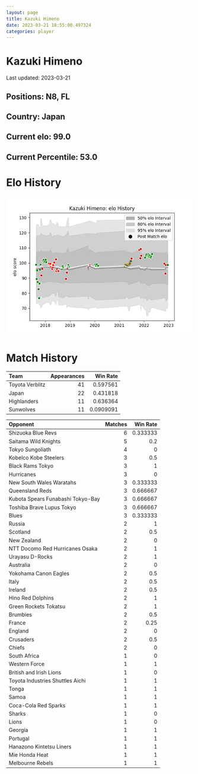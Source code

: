 ```yaml
---  
layout: page  
title: Kazuki Himeno  
date: 2023-03-21 18:55:00.497324  
categories: player  
---
```

# Kazuki Himeno


Last updated: 2023-03-21
## Positions: N8, FL

## Country: Japan

## Current elo: 99.0

## Current Percentile: 53.0

# Elo History


![elo history](history_KazukiHimeno.png)
# Match History


| Team            |   Appearances |   Win Rate |
|:----------------|--------------:|-----------:|
| Toyota Verblitz |            41 |  0.597561  |
| Japan           |            22 |  0.431818  |
| Highlanders     |            11 |  0.636364  |
| Sunwolves       |            11 |  0.0909091 |

| Opponent                          |   Matches |   Win Rate |
|:----------------------------------|----------:|-----------:|
| Shizuoka Blue Revs                |         6 |   0.333333 |
| Saitama Wild Knights              |         5 |   0.2      |
| Tokyo Sungoliath                  |         4 |   0        |
| Kobelco Kobe Steelers             |         3 |   0.5      |
| Black Rams Tokyo                  |         3 |   1        |
| Hurricanes                        |         3 |   0        |
| New South Wales Waratahs          |         3 |   0.333333 |
| Queensland Reds                   |         3 |   0.666667 |
| Kubota Spears Funabashi Tokyo-Bay |         3 |   0.666667 |
| Toshiba Brave Lupus Tokyo         |         3 |   0.666667 |
| Blues                             |         3 |   0.333333 |
| Russia                            |         2 |   1        |
| Scotland                          |         2 |   0.5      |
| New Zealand                       |         2 |   0        |
| NTT Docomo Red Hurricanes Osaka   |         2 |   1        |
| Urayasu D-Rocks                   |         2 |   1        |
| Australia                         |         2 |   0        |
| Yokohama Canon Eagles             |         2 |   0.5      |
| Italy                             |         2 |   0.5      |
| Ireland                           |         2 |   0.5      |
| Hino Red Dolphins                 |         2 |   1        |
| Green Rockets Tokatsu             |         2 |   1        |
| Brumbies                          |         2 |   0.5      |
| France                            |         2 |   0.25     |
| England                           |         2 |   0        |
| Crusaders                         |         2 |   0.5      |
| Chiefs                            |         2 |   0        |
| South Africa                      |         1 |   0        |
| Western Force                     |         1 |   1        |
| British and Irish Lions           |         1 |   0        |
| Toyota Industries Shuttles Aichi  |         1 |   1        |
| Tonga                             |         1 |   1        |
| Samoa                             |         1 |   1        |
| Coca-Cola Red Sparks              |         1 |   1        |
| Sharks                            |         1 |   0        |
| Lions                             |         1 |   0        |
| Georgia                           |         1 |   1        |
| Portugal                          |         1 |   1        |
| Hanazono Kintetsu Liners          |         1 |   1        |
| Mie Honda Heat                    |         1 |   1        |
| Melbourne Rebels                  |         1 |   1        |